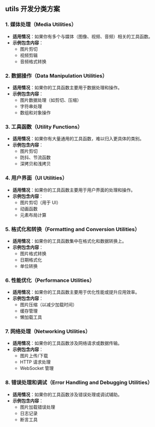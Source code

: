 ## utils 开发分类方案

### 1. **媒体处理（Media Utilities）**

- **适用情况**：如果你有多个与媒体（图像、视频、音频）相关的工具函数。
- **示例包含内容**：
    - 图片剪切
    - 视频剪辑
    - 音频格式转换

### 2. **数据操作（Data Manipulation Utilities）**

- **适用情况**：如果你的工具函数主要用于数据处理和操作。
- **示例包含内容**：
    - 图片数据处理（如剪切、压缩）
    - 字符串处理
    - 数组和对象操作

### 3. **工具函数（Utility Functions）**

- **适用情况**：如果你有大量通用的工具函数，难以归入更具体的类别。
- **示例包含内容**：
    - 图片剪切
    - 防抖、节流函数
    - 深拷贝和浅拷贝

### 4. **用户界面（UI Utilities）**

- **适用情况**：如果你的工具函数主要用于用户界面的处理和操作。
- **示例包含内容**：
    - 图片剪切（用于 UI）
    - 动画函数
    - 元素布局计算

### 5. **格式化和转换（Formatting and Conversion Utilities）**

- **适用情况**：如果你的工具函数集中在格式化和数据转换上。
- **示例包含内容**：
    - 图片格式转换
    - 日期格式化
    - 单位转换

### 6. **性能优化（Performance Utilities）**

- **适用情况**：如果你的工具函数主要用于优化性能或提升应用效率。
- **示例包含内容**：
    - 图片压缩（以减少加载时间）
    - 缓存管理
    - 懒加载工具

### 7. **网络处理（Networking Utilities）**

- **适用情况**：如果你的工具函数涉及网络请求或数据传输。
- **示例包含内容**：
    - 图片上传/下载
    - HTTP 请求处理
    - WebSocket 管理

### 8. **错误处理和调试（Error Handling and Debugging Utilities）**

- **适用情况**：如果你的工具函数涉及错误处理或调试辅助。
- **示例包含内容**：
    - 图片加载错误处理
    - 日志记录
    - 断言工具

